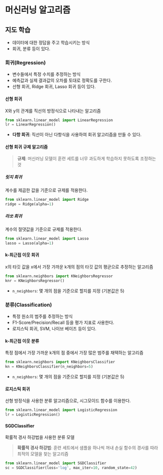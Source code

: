 # 머신러닝 알고리즘

## 지도 학습

- 데이터에 대한 정답을 주고 학습시키는 방식
- 회귀, 분류 등이 있다.

### 회귀(Regression)

- 변수들에서 특정 수치를 추정하는 방식
- 예측값과 실제 결과값의 오차를 토대로 정확도를 구한다.
- 선형 회귀, Ridge 회귀, Lasso 회귀 등이 있다.

#### 선형 회귀

X와 y의 관계를 직선의 방정식으로 나타내는 알고리즘

```python
from sklearn.linear_model import LinearRegression
lr = LinearRegression()
```

- **다항 회귀**: 직선이 아닌 다항식을 사용하여 회귀 알고리즘을 만들 수 있다.

#### 선형 회귀 규제 알고리즘

> **규제**: 머신러닝 모델이 훈련 세트를 너무 과도하게 학습하지 못하도록 조정하는 것

##### 릿지 회귀

계수를 제곱한 값을 기준으로 규제를 적용한다.

```python
from sklearn.linear_model import Ridge
ridge = Ridge(alpha=1)
```

##### 라쏘 회귀

계수의 절댓값을 기준으로 규제를 적용한다.

```python
from sklearn.linear_model import Lasso
lasso = Lasso(alpha=1)
```

#### k-최근접 이웃 회귀

x의 타깃 값을 x에서 가장 가까운 k개의 점의 타깃 값의 평균으로 추정하는 알고리즘

```python
from sklearn.neighbors import KNeighborsRegressor
knr = KNeighborsRegressor()
```

- `n_neighbors`: 몇 개의 점을 기준으로 할지를 지정 (기본값은 5)

### 분류(Classification)

- 특정 원소의 범주를 추정하는 방식
- F1-Score/Precision/Recall 등을 평가 지표로 사용한다.
- 로지스틱 회귀, SVM, 나이브 베이즈 등이 있다.

#### k-최근접 이웃 분류

특정 점에서 가장 가까운 k개의 점 중에서 가장 많은 범주를 채택하는 알고리즘

```python
from sklearn.neighbors import KNeighborsClassifier
kn = KNeighborsClassifier(n_neighbors=5)
```

- `n_neighbors`: 몇 개의 점을 기준으로 할지를 지정 (기본값은 5)

#### 로지스틱 회귀

선형 방정식을 사용한 분류 알고리즘으로, 시그모이드 함수를 이용한다.

```python
from sklearn.linear_model import LogisticRegression
lr = LogisticRegression()
```

#### SGDClassifier

확률적 경사 하강법을 사용한 분류 모델

> **확률적 경사 하강법**: 훈련 세트에서 샘플을 하나씩 꺼내 손실 함수의 경사를 따라 최적의 모델을 찾는 알고리즘

```python
from sklearn.linear_model import SGDClassifier
sc = SGDClassifier(loss='log', max_iter=10, random_state=42)
```

